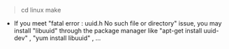 
> cd linux
> make

* If you meet "fatal error : uuid.h No such file or directory" issue, you may install "libuuid" through the package manager like "apt-get install uuid-dev" , "yum install libuuid" , ...
